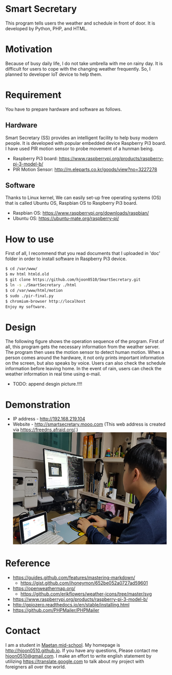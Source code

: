# Smart Secretary
This program tells users the weather and schedule in front of door. It is developed by Python, PHP, and HTML.

# Motivation
Because of busy daily life, I do not take umbrella with me on rainy day.
It is difficult for users to cope with the changing weather frequently.
So, I planned to developer IoT device to help them.

# Requirement
You have to prepare hardware and software as follows.

## Hardware
Smart Secretary (SS) provides an intelligent facility to help busy modern people. It is developed with popular
embedded device Raspberry Pi3 board. I have used PIR motion sensor to probe movement of a hunman being.
* Raspberry Pi3 board: https://www.raspberrypi.org/products/raspberry-pi-3-model-b/
* PIR Motion Sensor: http://m.eleparts.co.kr/goods/view?no=3227278

## Software
Thanks to Linux kernel, We can easily set-up free operating systems (OS) that is called Ubuntu OS, Raspbian OS
to Raspberry Pi3 board.
* Raspbian OS: https://www.raspberrypi.org/downloads/raspbian/
* Ubuntu OS: https://ubuntu-mate.org/raspberry-pi/

# How to use
First of all, I recommend that you read documents that I uploaded in 'doc' folder in order to install software in Raspberry Pi3 device.
```bash
$ cd /var/www/
$ mv html htmld.old
$ git clone https://github.com/hjoon0510/SmartSecretary.git
$ ln -s ./SmartSecretary ./html
$ cd /var/www/html/motion
$ sudo ./pir-final.py
$ chromium-browser http://localhost
Enjoy my software.
```
# Design
The following figure shows the operation sequence of the program. First of all, this program gets the necessary information from the weather server. The program then uses the motion sensor to detect human motion. When a person comes around the hardware, it not only prints important information on the screen, but also speaks by voice. Users can also check the schedule information before leaving home. In the event of rain, users can check the weather information in real time using e-mail.
* TODO: append desgin picture.!!!!

# Demonstration
* IP address - http://192.168.219.104 
* Website - http://smartsecretary.mooo.com (This web address is created via https://freedns.afraid.org/.)
<img src=https://github.com/hjoon0510/SmartSecretary/blob/master/pic/demo6.jpg border=0 width=500 height=350> </img>


# Reference
* https://guides.github.com/features/mastering-markdown/
   * https://gist.github.com/ihoneymon/652be052a0727ad59601
* https://openweathermap.org/
   * https://github.com/erikflowers/weather-icons/tree/master/svg
* https://www.raspberrypi.org/products/raspberry-pi-3-model-b/
* http://gpiozero.readthedocs.io/en/stable/installing.html
* https://github.com/PHPMailer/PHPMailer

# Contact
I am a student in [Maetan mid-school](http://maetan.ms.kr/). My homepage is http://hjoon0510.github.io. If you have any questions, Please contact me hjoon0510@gmail.com.
I make an effort to write english statement by utilizing https://translate.google.com to talk about my project with foreigners all over the world.
